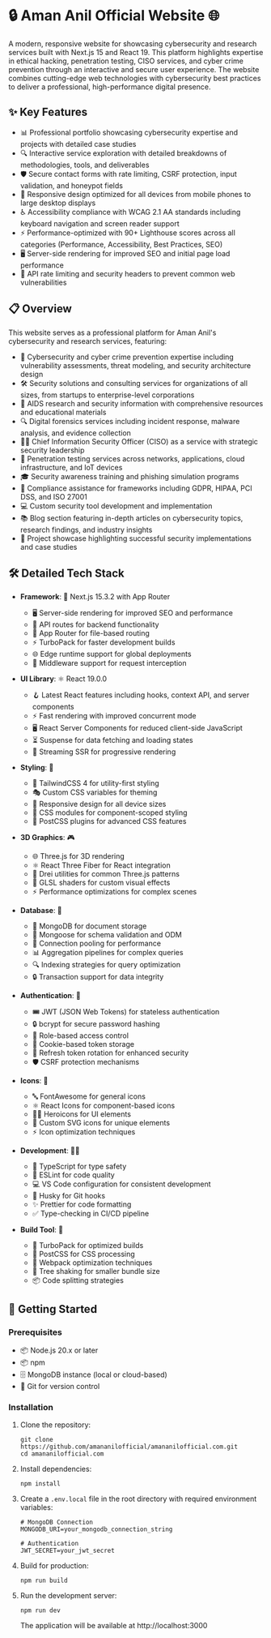 # 🔒 Aman Anil Official Website 🌐

A modern, responsive website for showcasing cybersecurity and research services built with Next.js 15 and React 19. This platform highlights expertise in ethical hacking, penetration testing, CISO services, and cyber crime prevention through an interactive and secure user experience. The website combines cutting-edge web technologies with cybersecurity best practices to deliver a professional, high-performance digital presence.

## ✨ Key Features

- 📊 Professional portfolio showcasing cybersecurity expertise and projects with detailed case studies
- 🔍 Interactive service exploration with detailed breakdowns of methodologies, tools, and deliverables
- 🛡️ Secure contact forms with rate limiting, CSRF protection, input validation, and honeypot fields
- 📱 Responsive design optimized for all devices from mobile phones to large desktop displays
- ♿ Accessibility compliance with WCAG 2.1 AA standards including keyboard navigation and screen reader support
- ⚡ Performance-optimized with 90+ Lighthouse scores across all categories (Performance, Accessibility, Best Practices, SEO)
- 🖥️ Server-side rendering for improved SEO and initial page load performance
- 🔐 API rate limiting and security headers to prevent common web vulnerabilities

## 📋 Overview

This website serves as a professional platform for Aman Anil's cybersecurity and research services, featuring:

- 🔐 Cybersecurity and cyber crime prevention expertise including vulnerability assessments, threat modeling, and security architecture design
- 🛠️ Security solutions and consulting services for organizations of all sizes, from startups to enterprise-level corporations
- 🧪 AIDS research and security information with comprehensive resources and educational materials
- 🔍 Digital forensics services including incident response, malware analysis, and evidence collection
- 👨‍💼 Chief Information Security Officer (CISO) as a service with strategic security leadership
- 🧩 Penetration testing services across networks, applications, cloud infrastructure, and IoT devices
- 🎓 Security awareness training and phishing simulation programs
- 📝 Compliance assistance for frameworks including GDPR, HIPAA, PCI DSS, and ISO 27001
- 💻 Custom security tool development and implementation
- 📚 Blog section featuring in-depth articles on cybersecurity topics, research findings, and industry insights
- 🎯 Project showcase highlighting successful security implementations and case studies

## 🛠️ Detailed Tech Stack

- **Framework**: 🚀 Next.js 15.3.2 with App Router
  - 🖥️ Server-side rendering for improved SEO and performance
  - 🔄 API routes for backend functionality
  - 📁 App Router for file-based routing
  - ⚡ TurboPack for faster development builds
  - 🌐 Edge runtime support for global deployments
  - 🔄 Middleware support for request interception

- **UI Library**: ⚛️ React 19.0.0
  - 🪝 Latest React features including hooks, context API, and server components
  - ⚡ Fast rendering with improved concurrent mode
  - 🖥️ React Server Components for reduced client-side JavaScript
  - ⏳ Suspense for data fetching and loading states
  - 🌊 Streaming SSR for progressive rendering

- **Styling**: 🎨
  - 💨 TailwindCSS 4 for utility-first styling
  - 🎭 Custom CSS variables for theming
  - 📱 Responsive design for all device sizes
  - 🧩 CSS modules for component-scoped styling
  - 🔧 PostCSS plugins for advanced CSS features

- **3D Graphics**: 🎮
  - 🌐 Three.js for 3D rendering
  - ⚛️ React Three Fiber for React integration
  - 🧰 Drei utilities for common Three.js patterns
  - 🎨 GLSL shaders for custom visual effects
  - ⚡ Performance optimizations for complex scenes

- **Database**: 💾
  - 🍃 MongoDB for document storage
  - 🦔 Mongoose for schema validation and ODM
  - 🔄 Connection pooling for performance
  - 📊 Aggregation pipelines for complex queries
  - 🔍 Indexing strategies for query optimization
  - 🔒 Transaction support for data integrity

- **Authentication**: 🔑
  - 🎟️ JWT (JSON Web Tokens) for stateless authentication
  - 🔒 bcrypt for secure password hashing
  - 👥 Role-based access control
  - 🍪 Cookie-based token storage
  - 🔄 Refresh token rotation for enhanced security
  - 🛡️ CSRF protection mechanisms

- **Icons**: 🎨
  - 🔤 FontAwesome for general icons
  - ⚛️ React Icons for component-based icons
  - 🦸‍♂️ Heroicons for UI elements
  - 🎨 Custom SVG icons for unique elements
  - ⚡ Icon optimization techniques

- **Development**: 👨‍💻
  - 📝 TypeScript for type safety
  - 🧹 ESLint for code quality
  - 💻 VS Code configuration for consistent development
  - 🐶 Husky for Git hooks
  - ✨ Prettier for code formatting
  - ✅ Type-checking in CI/CD pipeline

- **Build Tool**: 🔨
  - 🚀 TurboPack for optimized builds
  - 🎨 PostCSS for CSS processing
  - 🔧 Webpack optimization techniques
  - 🌲 Tree shaking for smaller bundle size
  - 📦 Code splitting strategies

## 🚀 Getting Started

### Prerequisites

- 📦 Node.js 20.x or later
- 📦 npm
- 🗄️ MongoDB instance (local or cloud-based)
- 📝 Git for version control

### Installation

1. Clone the repository:
   ```
   git clone https://github.com/amananilofficial/amananilofficial.com.git
   cd amananilofficial.com
   ```

2. Install dependencies:
   ```
   npm install
   ```

3. Create a `.env.local` file in the root directory with required environment variables:
   ```
   # MongoDB Connection
   MONGODB_URI=your_mongodb_connection_string
   
   # Authentication
   JWT_SECRET=your_jwt_secret
   ```

4. Build for production:
   ```
   npm run build
   ```

5. Run the development server:
   ```
   npm run dev
   ```
   
   The application will be available at http://localhost:3000